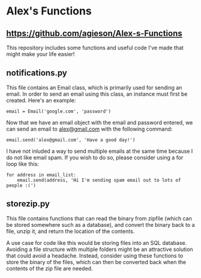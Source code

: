 # Alex's Functions
## https://github.com/agieson/Alex-s-Functions

This repository includes some functions and useful code I've made that might make your life easier!

## notifications.py

This file contains an Email class, which is primarily used for sending an email. In order to send an email using this
class, an instance must first be created. Here's an example:

`email = Email('google.com', 'password')`

Now that we have an email object with the email and password entered, we can send an email to alex@gmail.com with the
following command:

`email.send('alex@gmail.com', 'Have a good day!')`

I have not inluded a way to send multiple emails at the same time because I do not like email spam. If you wish to do
so, please consider using a for loop like this:

```
for address in email_list:
    email.send(address, 'Hi I'm sending spam email out to lots of people :(')
```

## storezip.py

This file contains functions that can read the binary from zipfile (which can be stored somewhere such as a database), 
and convert the binary back to a file, unzip it, and return the location of the contents. 

A use case for code like this would be storing files into an SQL database. Avoiding a file structure with multiple folders
might be an attractive solution that could avoid a headache. Instead, consider using these functions to store the binary
of the files, which can then be converted back when the contents of the zip file are needed. 


